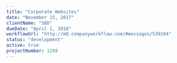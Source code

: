 ```yaml
---
title: "Corporate Websites"
date: "November 15, 2017"
clientName: "SBD"
dueDate: "April 1, 2018"
workflowUrl: "http://m8.companyworkflow.com/#messages/539104"
status: "development"
active: true
projectNumber: 1288
---
```

